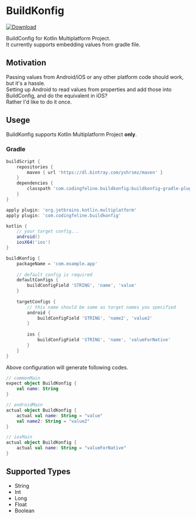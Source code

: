 BuildKonfig
===

[ ![Download](https://api.bintray.com/packages/yshrsmz/maven/buildkonfig-gradle-plugin/images/download.svg) ](https://bintray.com/yshrsmz/maven/buildkonfig-gradle-plugin/_latestVersion)

BuildConfig for Kotlin Multiplatform Project.  
It currently supports embedding values from gradle file.

## Motivation

Passing values from Android/iOS or any other platform code should work, but it's a hassle.  
Setting up Android to read values from properties and add those into BuildConfig, and do the equivalent in iOS?  
Rather I'd like to do it once.


## Usege

BuildKonfig supports Kotlin Multiplatform Project **only**.


### Gradle

```gradle
buildScript {
    repositories {
        maven { url 'https://dl.bintray.com/yshrsmz/maven' }
    }
    dependencies {
        classpath 'com.codingfeline.buildkonfig:buildkonfig-gradle-plugin:latest_version'
    }
}

apply plugin: 'org.jetbrains.kotlin.multiplatform'
apply plugin: 'com.codingfeline.buildkonfig'

kotlin {
    // your target config...
    android()
    iosX64('ios')
}

buildKonfig {
    packageName = 'com.example.app'
    
    // default config is required
    defaultConfigs {
        buildConfigField 'STRING', 'name', 'value'
    }
    
    targetConfigs {
        // this name should be same as target names you specified
        android {
            buildConfigField 'STRING', 'name2', 'value2'
        }
        
        ios {
            buildConfigField 'STRING', 'name', 'valueForNative'
        }
    }
}
```

Above configuration will generate following codes.

```kotlin
// commonMain
expect object BuildKonfig {
    val name: String
}
```

```kotlin
// androidMain
actual object BuildKonfig {
    actual val name: String = "value"
    val name2: String = "value2"
}
```

```kotlin
// iosMain
actual object BuildKonfig {
    actual val name: String = "valueForNative"
}
```


## Supported Types

- String
- Int
- Long
- Float
- Boolean

